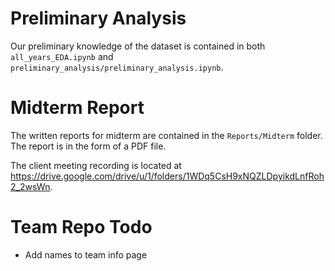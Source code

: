 # Preliminary Analysis

Our preliminary knowledge of the dataset is contained in both ```all_years_EDA.ipynb``` and ```preliminary_analysis/preliminary_analysis.ipynb```.


# Midterm Report

The written reports for midterm are contained in the ```Reports/Midterm``` folder. The report is in the form of a PDF file.

The client meeting recording is located at https://drive.google.com/drive/u/1/folders/1WDq5CsH9xNQZLDpyikdLnfRoh2_2wsWn.

# Team Repo Todo

- Add names to team info page